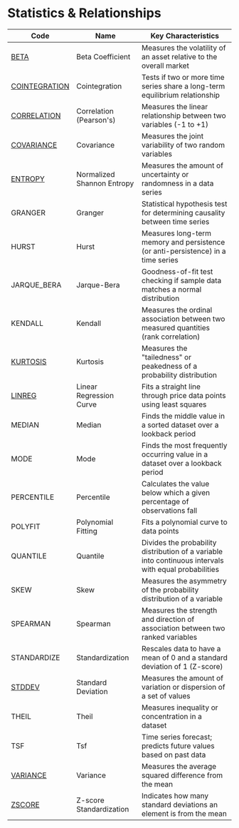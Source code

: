 # Statistics & Relationships

| Code          | Name                        | Key Characteristics                                                                            |
|---------------|-----------------------------|------------------------------------------------------------------------------------------------|
| [BETA](/indicators/statistics/beta.md)          | Beta Coefficient            | Measures the volatility of an asset relative to the overall market                             |
| [COINTEGRATION](/indicators/statistics/cointegration.md) | Cointegration               | Tests if two or more time series share a long-term equilibrium relationship                     |
| [CORRELATION](/indicators/statistics/correlation.md)   | Correlation (Pearson's)     | Measures the linear relationship between two variables (-1 to +1)                               |
| [COVARIANCE](/indicators/statistics/covariance.md)    | Covariance                  | Measures the joint variability of two random variables                                         |
| [ENTROPY](/indicators/statistics/entropy.md)       | Normalized Shannon Entropy  | Measures the amount of uncertainty or randomness in a data series                               |
| GRANGER       | Granger                     | Statistical hypothesis test for determining causality between time series                       |
| HURST         | Hurst                       | Measures long-term memory and persistence (or anti-persistence) in a time series                 |
| JARQUE_BERA   | Jarque-Bera                 | Goodness-of-fit test checking if sample data matches a normal distribution                        |
| KENDALL       | Kendall                     | Measures the ordinal association between two measured quantities (rank correlation)             |
| [KURTOSIS](/indicators/statistics/kurtosis.md)      | Kurtosis                    | Measures the "tailedness" or peakedness of a probability distribution                           |
| [LINREG](/indicators/statistics/linreg.md)        | Linear Regression Curve     | Fits a straight line through price data points using least squares                             |
| MEDIAN        | Median                      | Finds the middle value in a sorted dataset over a lookback period                                |
| MODE          | Mode                        | Finds the most frequently occurring value in a dataset over a lookback period                    |
| PERCENTILE    | Percentile                  | Calculates the value below which a given percentage of observations fall                       |
| POLYFIT       | Polynomial Fitting          | Fits a polynomial curve to data points                                                         |
| QUANTILE      | Quantile                    | Divides the probability distribution of a variable into continuous intervals with equal probabilities |
| SKEW          | Skew                        | Measures the asymmetry of the probability distribution of a variable                             |
| SPEARMAN      | Spearman                    | Measures the strength and direction of association between two ranked variables                |
| STANDARDIZE   | Standardization             | Rescales data to have a mean of 0 and a standard deviation of 1 (Z-score)                        |
| [STDDEV](/indicators/statistics/stddev.md)        | Standard Deviation          | Measures the amount of variation or dispersion of a set of values                                |
| THEIL         | Theil                       | Measures inequality or concentration in a dataset                                              |
| TSF           | Tsf                         | Time series forecast; predicts future values based on past data                                |
| [VARIANCE](/indicators/statistics/variance.md)      | Variance                    | Measures the average squared difference from the mean                                          |
| [ZSCORE](/indicators/statistics/zscore.md)        | Z-score Standardization     | Indicates how many standard deviations an element is from the mean                             |
